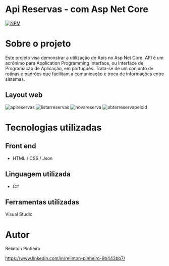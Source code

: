 # Api Reservas - com Asp Net Core
[![NPM](https://img.shields.io/npm/l/react)](https://github.com/Relinton/AspNetCorePaginacaoDataTable/blob/main/LICENSE) 

# Sobre o projeto

Este projeto visa demonstrar a utilização de Apis no Asp Net Core.
API é um acrônimo para Application Programming Interface, ou Interface de Programação de Aplicação, em português. Trata-se de um conjunto de rotinas e padrões que facilitam a comunicação e troca de informações entre sistemas.

## Layout web
![apireservas](https://user-images.githubusercontent.com/32855779/174653014-e67552d0-c3a8-492a-92c5-fb669565d4e1.png)
![listarreservas](https://user-images.githubusercontent.com/32855779/174653090-cc3654a3-95ab-41a6-8cea-a15314abcfe0.png)
![novareserva](https://user-images.githubusercontent.com/32855779/174653161-b0da249d-36a5-4b19-8031-838f441e61c3.png)
![obterreservapeloid](https://user-images.githubusercontent.com/32855779/174653220-b180bdf6-5c6a-4ea9-a91a-389a68542f49.png)

# Tecnologias utilizadas

## Front end
- HTML / CSS / Json

## Linguagem utilizada
- C#

## Ferramentas utilizadas
Visual Studio

# Autor
Relinton Pinheiro

https://www.linkedin.com/in/relinton-pinheiro-9b443bb7/
